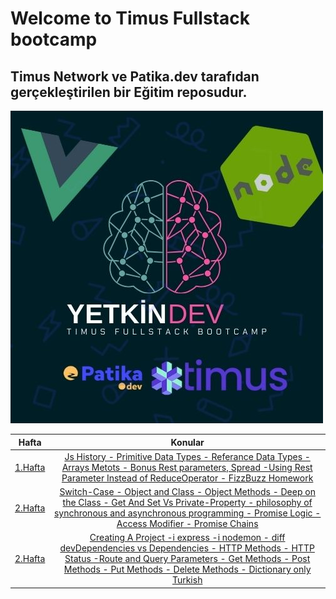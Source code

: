 # Welcome to Timus Fullstack bootcamp

## Timus Network ve Patika.dev tarafıdan gerçekleştirilen bir Eğitim reposudur.

<img src="Assets/Main.jpg" alt="">

|             Hafta             |                                                                                                                  Konular                                                                                                                   |
| :---------------------------: | :----------------------------------------------------------------------------------------------------------------------------------------------------------------------------------------------------------------------------------------: |
| [1.Hafta](tree/master/Hafta1) |                          [Js History - Primitive Data Types - Referance Data Types - Arrays Metots - Bonus Rest parameters, Spread -Using Rest Parameter Instead of ReduceOperator - FizzBuzz Homework ](Hafta1)                           |
| [2.Hafta](tree/master/Hafta2) |       [ Switch-Case - Object and Class - Object Methods - Deep on the Class - Get And Set Vs Private-Property - philosophy of synchronous and asynchronous programming - Promise Logic - Access Modifier - Promise Chains ](Hafta2)        |
| [2.Hafta](tree/master/Hafta3) | [ Creating A Project -i express -i nodemon - diff devDependencies vs Dependencies - HTTP Methods - HTTP Status -Route and Query Parameters - Get Methods - Post Methods - Put Methods - Delete Methods - Dictionary only Turkish ](Hafta3) |
